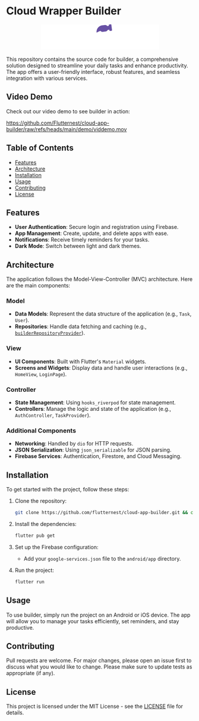 # Cloud Wrapper Builder

<p align="center">
  <img src="https://github.com/Flutternest/cloud-app-builder/blob/main/assets/images/logo_dark.png?raw=true" alt="Logo">
</p>
This repository contains the source code for builder, a comprehensive solution designed to streamline your daily tasks and enhance productivity. The app offers a user-friendly interface, robust features, and seamless integration with various services.


## Video Demo
Check out our video demo to see builder in action:

https://github.com/Flutternest/cloud-app-builder/raw/refs/heads/main/demo/viddemo.mov

## Table of Contents
- [Features](#features)
- [Architecture](#architecture)
- [Installation](#installation)
- [Usage](#usage)
- [Contributing](#contributing)
- [License](#license)

## Features
- **User Authentication**: Secure login and registration using Firebase.
- **App Management**: Create, update, and delete apps with ease.
- **Notifications**: Receive timely reminders for your tasks.
- **Dark Mode**: Switch between light and dark themes.

## Architecture
The application follows the Model-View-Controller (MVC) architecture. Here are the main components:

### Model
- **Data Models**: Represent the data structure of the application (e.g., `Task`, `User`).
- **Repositories**: Handle data fetching and caching (e.g., [`builderRepositoryProvider`](lib/repositories/builder_repository.dart)).

### View
- **UI Components**: Built with Flutter's `Material` widgets.
- **Screens and Widgets**: Display data and handle user interactions (e.g., `HomeView`, `LoginPage`).

### Controller
- **State Management**: Using `hooks_riverpod` for state management.
- **Controllers**: Manage the logic and state of the application (e.g., `AuthController`, `TaskProvider`).

### Additional Components
- **Networking**: Handled by `dio` for HTTP requests.
- **JSON Serialization**: Using `json_serializable` for JSON parsing.
- **Firebase Services**: Authentication, Firestore, and Cloud Messaging.

## Installation
To get started with the project, follow these steps:

1. Clone the repository:
    ```bash
    git clone https://github.com/flutternest/cloud-app-builder.git && cd cloud-app-builder
    ```

2. Install the dependencies:
    ```bash
    flutter pub get
    ```

3. Set up the Firebase configuration:
    - Add your `google-services.json` file to the `android/app` directory.

4. Run the project:
    ```bash
    flutter run
    ```

## Usage
To use builder, simply run the project on an Android or iOS device. The app will allow you to manage your tasks efficiently, set reminders, and stay productive.

## Contributing
Pull requests are welcome. For major changes, please open an issue first to discuss what you would like to change.
Please make sure to update tests as appropriate (if any).

## License
This project is licensed under the MIT License - see the [LICENSE](LICENSE) file for details.